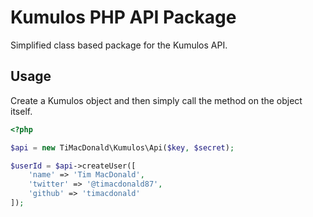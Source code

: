 # Kumulos PHP API Package

Simplified class based package for the Kumulos API.

## Usage

Create a Kumulos object and then simply call the method on the object itself.

```php
<?php

$api = new TiMacDonald\Kumulos\Api($key, $secret);

$userId = $api->createUser([
    'name' => 'Tim MacDonald',
    'twitter' => '@timacdonald87',
    'github' => 'timacdonald'
]);

```